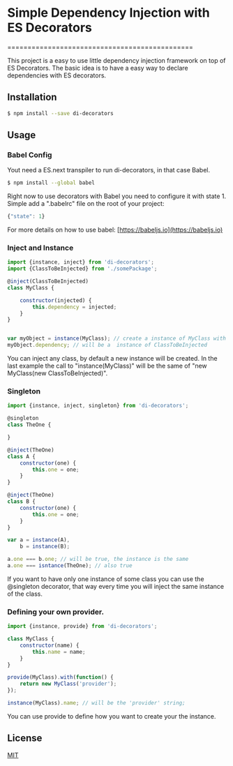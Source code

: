 # Simple Dependency Injection with ES Decorators
==============================================

This project is a easy to use little dependency injection framework on top of ES Decorators.
The basic idea is to have a easy way to declare dependencies with ES decorators.


## Installation

```sh
$ npm install --save di-decorators
```

## Usage

### Babel Config
Yout need a ES.next transpiler to run di-decorators, in that case Babel.
```sh
$ npm install --global babel 
```

Right now to use decorators with Babel you need to configure it with state 1.
Simple add a ".babelrc" file on the root of your project:
```javascript
{"state": 1}
```

For more details on how to use babel: [https://babeljs.io](https://babeljs.io)


### Inject and Instance

```javascript
import {instance, inject} from 'di-decorators';
import {ClassToBeInjected} from './somePackage';

@inject(ClassToBeInjected)
class MyClass {

    constructor(injected) {
        this.dependency = injected;
    }
}


var myObject = instance(MyClass); // create a instance of MyClass with the dependencies
myObject.dependency; // will be a  instance of ClassToBeInjected
```

You can inject any class, by default a new instance will be created.
In the last example the call to "instance(MyClass)" will be the same of "new MyClass(new ClassToBeInjected)". 

### Singleton

```javascript
import {instance, inject, singleton} from 'di-decorators';

@singleton
class TheOne {

}

@inject(TheOne)
class A {
    constructor(one) {
        this.one = one;
    }
}

@inject(TheOne)
class B {
    constructor(one) {
        this.one = one;
    }
}

var a = instance(A),
    b = instance(B);

a.one === b.one; // will be true, the instance is the same
a.one === isntance(TheOne); // also true
```

If you want to have only one instance of some class you can use the @singleton decorator, that way every time you will inject the same instance of the class.


### Defining your own provider.

```javascript
import {instance, provide} from 'di-decorators';

class MyClass {
    constructor(name) {
        this.name = name;
    }
}

provide(MyClass).with(function() {
    return new MyClass('provider');
});

instance(MyClass).name; // will be the 'provider' string;
```

You can use provide to define how you want to create your the instance.

## License
[MIT](LICENSE)
